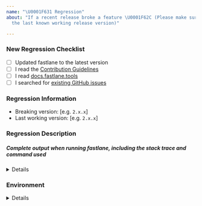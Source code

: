 ```yaml
---
name: "\U0001F631 Regression"
about: "If a recent release broke a feature \U0001F62C (Please make sure you know
  the last known working release version)"

---
```


<!-- Thanks for helping _fastlane_! Before you submit your issue, please make sure to check the following boxes by putting an x in the [ ] (don't: [x ], [ x], do: [x]) -->

### New Regression Checklist

- [ ] Updated fastlane to the latest version
- [ ] I read the [Contribution Guidelines](https://github.com/fastlane/fastlane/blob/master/CONTRIBUTING.md)
- [ ] I read [docs.fastlane.tools](https://docs.fastlane.tools)
- [ ] I searched for [existing GitHub issues](https://github.com/fastlane/fastlane/issues)

### Regression Information
<!-- Knowing the breaking versions and last working versions helps us track down the regression easier -->
- Breaking version: [e.g. `2.x.x`]
- Last working version: [e.g. `2.x.x`]

### Regression Description
<!-- Please include what's happening, expected behavior, and any relevant code samples -->

##### Complete output when running fastlane, including the stack trace and command used
<!-- You can use: `--capture_output` as the last commandline argument to get that collected for you -->

<!-- The output of `--capture_output` could contain sensitive data such as application ids, certificate ids, or email addreses, Please make sure you double check the output and replace anything sensitive you don't wish to submit in the issue -->

<details>
  <pre>[INSERT OUTPUT HERE]</pre>
</details>

### Environment

<!-- Please run `fastlane env` and copy the output below. This will help us help you :+1:
If you used `--capture_output` option, please remove this block as it is already included there. -->

<details>
  <pre>[INSERT OUTPUT HERE]</pre>
</details>
